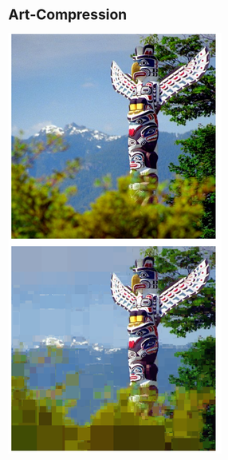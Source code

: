 # Art-Compression

![alt text](https://github.com/darvey6/Art-Compression/blob/master/55897142_785054485209212_5427327237382733824_n.png)
